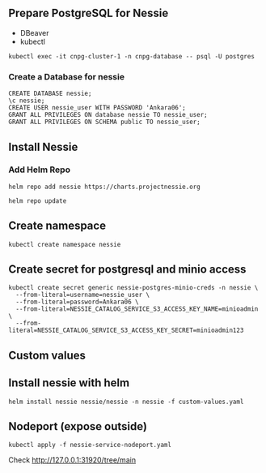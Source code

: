 ## Prepare PostgreSQL for Nessie
- DBeaver
- kubectl
```commandline
kubectl exec -it cnpg-cluster-1 -n cnpg-database -- psql -U postgres
```

### Create a Database for nessie
```commandline
CREATE DATABASE nessie;
\c nessie;
CREATE USER nessie_user WITH PASSWORD 'Ankara06';
GRANT ALL PRIVILEGES ON database nessie TO nessie_user;
GRANT ALL PRIVILEGES ON SCHEMA public TO nessie_user;
```

## Install Nessie
### Add Helm Repo
```commandline
helm repo add nessie https://charts.projectnessie.org

helm repo update
```
## Create namespace
```commandline
kubectl create namespace nessie
```

## Create secret for postgresql and minio access
```commandline
kubectl create secret generic nessie-postgres-minio-creds -n nessie \
  --from-literal=username=nessie_user \
  --from-literal=password=Ankara06 \
  --from-literal=NESSIE_CATALOG_SERVICE_S3_ACCESS_KEY_NAME=minioadmin \
  --from-literal=NESSIE_CATALOG_SERVICE_S3_ACCESS_KEY_SECRET=minioadmin123
```
## Custom values

## Install nessie with helm
```commandline
helm install nessie nessie/nessie -n nessie -f custom-values.yaml
```

## Nodeport (expose outside)
```commandline
kubectl apply -f nessie-service-nodeport.yaml
```
 
Check http://127.0.0.1:31920/tree/main